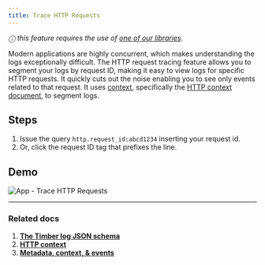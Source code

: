 ```yaml
---
title: Trace HTTP Requests
---
```

*ⓘ this feature requires the use of [one of our libraries](/languages).*

Modern applications are highly concurrent, which makes understanding the logs exceptionally difficult. The HTTP request tracing feature allows you to segment your logs by request ID, making it easy to view logs for specific HTTP requests. It quickly cuts out the noise enabling you to see only events related to that request. It uses [context](/concepts/metadata-context-and-events), specifically the [HTTP context document](/concepts/log-event-json-schema/context/http), to segment logs.


## Steps

1. Issue the query `http.request_id:abcd1234` inserting your request id.
2. Or, click the request ID tag that prefixes the line.


## Demo

![App - Trace HTTP Requests](//images.contentful.com/h6vh38q7qvzk/4WxU7bAD5CiWAyCC6COGcY/e4879ab24a0a85cf5911897fa3723870/Screen_Recording_2017-08-12_at_01.08_PM.gif)

---

### Related docs

1. [**The Timber log JSON schema**](/concepts/log-event-json-schema)
2. [**HTTP context**](/concepts/log-event-json-schema/context/http)
3. [**Metadata, context, & events**](/concepts/metadata-context-and-events)
